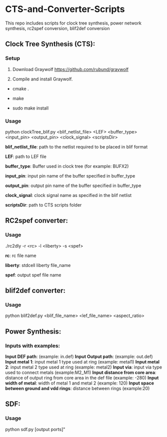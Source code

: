 # CTS-and-Converter-Scripts

This repo includes scripts for clock tree synthesis, power network synthesis, rc2spef conversion, blif2def conversion

## Clock Tree Synthesis (CTS):

### Setup

1. Download Graywolf https://github.com/rubund/graywolf

2. Compile and install Graywolf.

 - cmake .

 - make

 - sudo make install


### Usage

python clockTree_blif.py \<blif_netlist_file\> \<LEF\> \<buffer_type\> \<input_pin\> \<output_pin\> \<clock_signal\> \<scriptsDir\>

**blif_netlist_file**: path to the netlist required to be placed in blif format

**LEF**: path to LEF file

**buffer_type**: Buffer used in clock tree (for example: BUFX2)

**input_pin**: input pin name of the buffer specified in buffer_type

**output_pin**: output pin name of the buffer specified in buffer_type

**clock_signal**: clock signal name as specified in the blif netlist

**scriptsDir**: path to CTS scripts 
folder



## RC2spef converter:

### Usage

./rc2dly -r \<rc\> -l \<liberty\> -s \<spef\>

**rc**: rc file name

**liberty**: stdcell liberty file_name

**spef**: output spef file name



## blif2def converter:

### Usage

python blif2def.py <blif_file_name> <lef_file_name> <utilization> <aspect_ratio>


## Power Synthesis:

### Inputs with examples:

**Input DEF path**: (example: in.def)
**Input Output path**: (example: out.def)
**Input metal 1**: input metal 1 type used at ring (example: metal1)
**Input metal 2**: input metal 2 type used at ring (example: metal2)
**Input via**: input via type used to connect metals (example:M2_M1)
**Input distance from core area**: distance of output ring from core area in the def file (example: -280)
**Input width of metal**: width of metal 1 and metal 2 (example: 120)
**Input space between ground and vdd rings**: distance between rings (example:20)


## SDF:

### Usage

python sdf.py <designName> <earlyLib> <lateLib> <clk> \[output ports\]"

